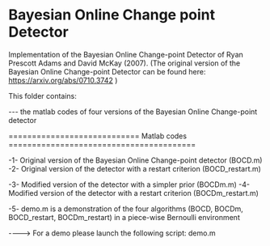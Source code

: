 # Bayesian Online Change point Detector
Implementation of the Bayesian Online Change-point Detector of Ryan Prescott Adams and David McKay (2007). (The original version of the Bayesian Online Change-point Detector can be found here: https://arxiv.org/abs/0710.3742
)

This folder contains:

 --- the matlab codes of four versions of the Bayesian Online Change-point detector


============================ Matlab codes ========================================

 -1- Original version of the Bayesian Online Change-point detector (BOCD.m)
 -2- Original version of the detector with a restart criterion (BOCD_restart.m)

 -3- Modified version of the detector with a simpler prior (BOCDm.m)
 -4- Modified version of the detector with a restart criterion (BOCDm_restart.m) 

 -5- demo.m is a demonstration of the four algorithms (BOCD, BOCDm, BOCD_restart, BOCDm_restart)
	in a piece-wise Bernoulli environment

 ----> For a demo please launch the following script: demo.m
